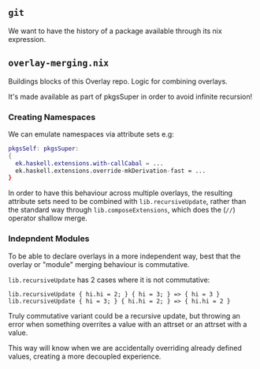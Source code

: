 ## `git`

We want to have the history of a package available through its nix expression.

## `overlay-merging.nix` 
Buildings blocks of this Overlay repo. Logic for combining overlays.

It's made available as part of pkgsSuper in order to avoid infinite recursion!

### Creating Namespaces
We can emulate namespaces via attribute sets e.g:
```nix
pkgsSelf: pkgsSuper: 
{
  ek.haskell.extensions.with-callCabal = ...
  ek.haskell.extensions.override-mkDerivation-fast = ...
}
```
In order to have this behaviour across multiple overlays, the resulting attribute sets need to be combined with `lib.recursiveUpdate`, rather than the standard way through `lib.composeExtensions`, which does the (`//`) operator shallow merge.


### Indepndent Modules
To be able to declare overlays in a more independent way, best that the overlay or "module" merging behaviour is commutative.

`lib.recursiveUpdate` has 2 cases where it is not commutative:
```
lib.recursiveUpdate { hi.hi = 2; } { hi = 3; } => { hi = 3 }
lib.recursiveUpdate { hi = 3; } { hi.hi = 2; } => { hi.hi = 2 }
```
Truly commutative variant could be a recursive update, but throwing an error when something overrites a value with an attrset or an attrset with a value.

This way will know when we are accidentally overriding already defined values, creating a more decoupled experience.

